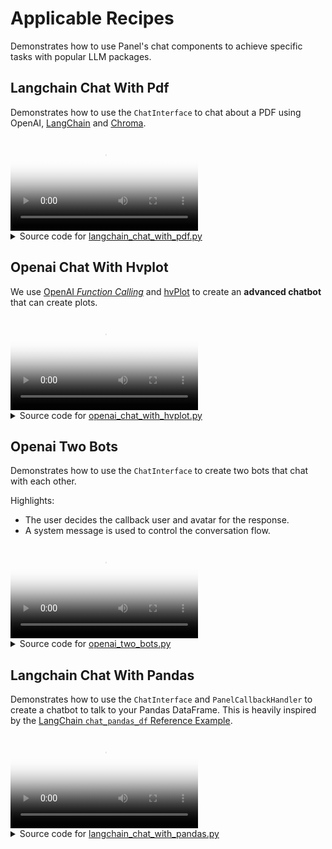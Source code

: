 # Applicable Recipes
Demonstrates how to use Panel's chat components to achieve specific tasks with popular LLM packages.

## Langchain Chat With Pdf

Demonstrates how to use the `ChatInterface` to chat about a PDF using
OpenAI, [LangChain](https://python.langchain.com/docs/get_started/introduction) and
[Chroma](https://docs.trychroma.com/).

<video controls poster="../assets/thumbnails/langchain_chat_with_pdf.png" >
    <source src="../assets/videos/langchain_chat_with_pdf.mp4" type="video/mp4"
    style="max-height: 400px; max-width: 600px;">
    Your browser does not support the video tag.
</video>



<details>

<summary>Source code for <a href='../examples/applicable_recipes/langchain_chat_with_pdf.py' target='_blank'>langchain_chat_with_pdf.py</a></summary>

```python
"""
Demonstrates how to use the `ChatInterface` to chat about a PDF using
OpenAI, [LangChain](https://python.langchain.com/docs/get_started/introduction) and
[Chroma](https://docs.trychroma.com/).
"""

import os
import tempfile

import panel as pn
from langchain.chains import RetrievalQA
from langchain.document_loaders import PyPDFLoader
from langchain.embeddings import OpenAIEmbeddings
from langchain.text_splitter import CharacterTextSplitter
from langchain.vectorstores import Chroma
from langchain_community.chat_models import ChatOpenAI

pn.extension()


@pn.cache
def initialize_chain(pdf, k, chain):
    # load document
    with tempfile.NamedTemporaryFile("wb", delete=False) as f:
        f.write(pdf)

    file_name = f.name
    loader = PyPDFLoader(file_name)
    documents = loader.load()
    # split the documents into chunks
    text_splitter = CharacterTextSplitter(chunk_size=1000, chunk_overlap=0)
    texts = text_splitter.split_documents(documents)
    # select which embeddings we want to use
    embeddings = OpenAIEmbeddings()
    # create the vectorestore to use as the index
    db = Chroma.from_documents(texts, embeddings)
    # expose this index in a retriever interface
    retriever = db.as_retriever(search_type="similarity", search_kwargs={"k": k})
    # create a chain to answer questions
    qa = RetrievalQA.from_chain_type(
        llm=ChatOpenAI(),
        chain_type=chain,
        retriever=retriever,
        return_source_documents=True,
        verbose=True,
    )
    return qa


def respond(contents, user, chat_interface):
    chat_input.placeholder = "Ask questions here!"
    if chat_interface.active == 0:
        chat_interface.active = 1
        yield {"user": "OpenAI", "value": "Let's chat about the PDF!"}

        contents.seek(0)
        pn.state.cache["pdf"] = contents.read()
        return

    qa = initialize_chain(pn.state.cache["pdf"], k_slider.value, chain_select.value)
    if key_input.value:
        os.environ["OPENAI_API_KEY"] = key_input.value

    response = qa({"query": contents})
    answers = pn.Accordion(("Response", response["result"]))
    for doc in response["source_documents"][::-1]:
        answers.append((f"Snippet from page {doc.metadata['page']}", doc.page_content))
    answers.active = [0, 1]
    yield {"user": "OpenAI", "value": answers}


# sidebar widgets
key_input = pn.widgets.PasswordInput(
    name="OpenAI Key",
    placeholder="sk-...",
)
k_slider = pn.widgets.IntSlider(
    name="Number of Relevant Chunks", start=1, end=5, step=1, value=2
)
chain_select = pn.widgets.RadioButtonGroup(
    name="Chain Type", options=["stuff", "map_reduce", "refine", "map_rerank"]
)

sidebar = pn.Column(key_input, k_slider, chain_select)

# main widgets
pdf_input = pn.widgets.FileInput(accept=".pdf", value="", height=50)
chat_input = pn.chat.ChatAreaInput(placeholder="First, upload a PDF!")
chat_interface = pn.chat.ChatInterface(
    help_text="Please first upload a PDF and click send!",
    callback=respond,
    sizing_mode="stretch_width",
    widgets=[pdf_input, chat_input],
    callback_exception="verbose",
)
chat_interface.active = 0

# layout
template = pn.template.BootstrapTemplate(sidebar=[sidebar], main=[chat_interface])
template.servable()
```
</details>


## Openai Chat With Hvplot

We use [OpenAI *Function Calling*](https://platform.openai.com/docs/guides/function-calling) and
[hvPlot](https://hvplot.holoviz.org/) to create an **advanced chatbot** that can create plots.

<video controls poster="../assets/thumbnails/openai_chat_with_hvplot.png" >
    <source src="../assets/videos/openai_chat_with_hvplot.mp4" type="video/mp4"
    style="max-height: 400px; max-width: 600px;">
    Your browser does not support the video tag.
</video>



<details>

<summary>Source code for <a href='../examples/applicable_recipes/openai_chat_with_hvplot.py' target='_blank'>openai_chat_with_hvplot.py</a></summary>

```python
"""
We use [OpenAI *Function Calling*](https://platform.openai.com/docs/guides/function-calling) and
[hvPlot](https://hvplot.holoviz.org/) to create an **advanced chatbot** that can create plots.
"""

import json
from pathlib import Path

import hvplot.pandas  # noqa
import pandas as pd
import panel as pn
from openai import AsyncOpenAI

ROOT = Path(__file__).parent

ACCENT = "#00A67E"
THEME = pn.config.theme
CSS_TO_BE_UPSTREAMED_TO_PANEL = """
a {color: var(--accent-fill-rest) !important;}
a:hover {color: var(--accent-fill-hover) !important;}
div.pn-wrapper{height: calc(100% - 25px)}
#sidebar {padding-left: 5px;background: var(--neutral-fill-active)}
"""

JSON_THEME = "light"

MODEL = "gpt-3.5-turbo-1106"
CHAT_GPT_LOGO = "https://upload.wikimedia.org/wikipedia/commons/thumb/0/04/ChatGPT_logo.svg/512px-ChatGPT_logo.svg.png"
CHAT_GPT_URL = "https://chat.openai.com/"
HVPLOT_LOGO = "https://holoviz.org/assets/hvplot.png"
PANEL_LOGO = {
    "default": "https://panel.holoviz.org/_static/logo_horizontal_light_theme.png",
    "dark": "https://panel.holoviz.org/_static/logo_horizontal_dark_theme.png",
}
PANEL_URL = "https://panel.holoviz.org/index.html"

pn.chat.message.DEFAULT_AVATARS["assistant"] = HVPLOT_LOGO
pn.chat.ChatMessage.show_reaction_icons = False


@pn.cache
def _read_data():
    return pd.read_csv(
        "https://raw.githubusercontent.com/kirenz/datasets/master/gapminder.csv"
    )


DATA = _read_data()


@pn.cache
def _read_tool(name: str) -> dict:
    # See https://json-schema.org/learn/glossary
    with open(ROOT / f"tool_{name}.json", encoding="utf8") as file:
        return json.load(file)


TOOLS_MAP = {"hvplot": _read_tool("hvplot"), "renderer": _read_tool("renderer")}
TOOLS = list(TOOLS_MAP.values())

HVPLOT_ARGUMENTS = (
    "`"
    + "`, `".join(sorted(TOOLS_MAP["hvplot"]["function"]["parameters"]["properties"]))
    + "`"
)
EXPLANATION = f"""
## hvPlot by HoloViz
---

`hvPlot` is a high-level plotting library that that works almost in the same way as \
the well known `Pandas` `.plot` method.

The `.hvplot` method supports more data backends, plotting backends and provides more \
features than the `.plot` method.

## OpenAI GPT with Tools
---

We are using the OpenAI `{MODEL}` model with the `hvplot` and `renderer` *tools*.

You can refer to the following `hvplot` arguments

- {HVPLOT_ARGUMENTS}

and `renderer` arguments

- `backend`
"""

SYSTEM_PROMPT = """\
You are now a **Plotting Assistant** that helps users plot their data using `hvPlot` \
by `HoloViz`.\
"""

DATA_PROMPT = f"""\
Hi. Here is a description of your `data`.

The type is `{DATA.__class__.__name__}`. The `dtypes` are

```bash
{DATA.dtypes}
```"""

pn.extension(raw_css=[CSS_TO_BE_UPSTREAMED_TO_PANEL])

tools_pane = pn.pane.JSON(
    object=TOOLS, depth=6, theme=JSON_THEME, name="Tools", sizing_mode="stretch_both"
)
tabs_layout = pn.Tabs(
    pn.Column(name="Plot"),
    tools_pane,
    pn.Column(name="Arguments"),
    sizing_mode="stretch_both",
    styles={"border-left": "2px solid var(--neutral-fill-active)"},
    dynamic=True,
)


def _powered_by():
    """Returns a component describing the frameworks powering the chat ui"""
    params = {"height": 50, "sizing_mode": "fixed", "margin": (10, 10)}
    return pn.Column(
        pn.Row(
            pn.pane.Image(CHAT_GPT_LOGO, **params),
            pn.pane.Image(HVPLOT_LOGO, **params),
        ),
        sizing_mode="stretch_width",
    )


def _to_code(kwargs):
    """Returns the .hvplot code corresponding to the kwargs"""
    code = "data.hvplot("
    if kwargs:
        code += "\n"
    for key, value in kwargs.items():
        code += f"    {key}={repr(value)},\n"
    code += ")"
    return code


def _update_tool_kwargs(tool_calls, original_kwargs):
    if tool_calls:
        for tool_call in tool_calls:
            name = tool_call.function.name
            kwargs = json.loads(tool_call.function.arguments)
            if kwargs:
                # the llm does not always specify both the hvplot and renderer args
                # if not is specified its most natural to assume we continue with the
                # same args as before
                original_kwargs[name] = kwargs


def _clean_tool_kwargs(kwargs):
    # Sometimes the llm adds the backend argument to the hvplot arguments
    backend = kwargs["hvplot"].pop("backend", None)
    if backend and "backend" not in kwargs["renderer"]:
        # We add the backend argument to the renderer if none is specified
        kwargs["renderer"]["backend"] = backend
    # Use responsive by default
    if "responsive" not in kwargs:
        kwargs["hvplot"]["responsive"] = True


client = AsyncOpenAI()
tool_kwargs = {"hvplot": {}, "renderer": {}}


async def callback(
    contents: str, user: str, instance
):  # pylint: disable=unused-argument
    """Responds to a task"""
    messages = instance.serialize()
    response = await client.chat.completions.create(
        model=MODEL,
        messages=messages,
        tools=TOOLS,
        tool_choice="auto",
    )
    response_message = response.choices[0].message
    tool_calls = response_message.tool_calls

    _update_tool_kwargs(tool_calls, tool_kwargs)
    _clean_tool_kwargs(tool_kwargs)
    code = _to_code(tool_kwargs["hvplot"])

    response = f"Try running\n```python\n{code}\n```\n"
    chat_interface.send(response, user="Assistant", respond=False)
    plot = DATA.hvplot(**tool_kwargs["hvplot"])
    pane = pn.pane.HoloViews(
        object=plot, sizing_mode="stretch_both", name="Plot", **tool_kwargs["renderer"]
    )
    arguments = pn.pane.JSON(
        tool_kwargs,
        sizing_mode="stretch_both",
        depth=3,
        theme=JSON_THEME,
        name="Arguments",
    )
    tabs_layout[:] = [pane, tools_pane, arguments]


chat_interface = pn.chat.ChatInterface(
    callback=callback,
    show_rerun=False,
    show_undo=False,
    show_clear=False,
    callback_exception="verbose",
)
chat_interface.send(
    SYSTEM_PROMPT,
    user="System",
    respond=False,
)
chat_interface.send(
    DATA_PROMPT,
    user="Assistant",
    respond=False,
)


component = pn.Row(chat_interface, tabs_layout, sizing_mode="stretch_both")

pn.template.FastListTemplate(
    title="Chat with hvPlot",
    sidebar=[
        _powered_by(),
        EXPLANATION,
    ],
    main=[component],
    main_layout=None,
    accent=ACCENT,
).servable()
```
</details>


## Openai Two Bots

Demonstrates how to use the `ChatInterface` to create two bots that chat with each
other.

Highlights:

- The user decides the callback user and avatar for the response.
- A system message is used to control the conversation flow.

<video controls poster="../assets/thumbnails/openai_two_bots.png" >
    <source src="../assets/videos/openai_two_bots.mp4" type="video/mp4"
    style="max-height: 400px; max-width: 600px;">
    Your browser does not support the video tag.
</video>



<details>

<summary>Source code for <a href='../examples/applicable_recipes/openai_two_bots.py' target='_blank'>openai_two_bots.py</a></summary>

```python
"""
Demonstrates how to use the `ChatInterface` to create two bots that chat with each
other.

Highlights:

- The user decides the callback user and avatar for the response.
- A system message is used to control the conversation flow.
"""

import panel as pn
from openai import AsyncOpenAI

pn.extension()


async def callback(
    contents: str,
    user: str,
    instance: pn.chat.ChatInterface,
):
    if user in ["User", "Happy Bot"]:
        callback_user = "Nerd Bot"
        callback_avatar = "🤓"
    elif user == "Nerd Bot":
        callback_user = "Happy Bot"
        callback_avatar = "😃"

    if len(instance.objects) % 6 == 0:  # stop at every 6 messages
        instance.send(
            "That's it for now! Thanks for chatting!", user="System", respond=False
        )
        return

    prompt = f"Reply profoundly about '{contents}', then follow up with a question."
    messages = [{"role": "user", "content": prompt}]
    response = await aclient.chat.completions.create(
        model="gpt-3.5-turbo",
        messages=messages,
        stream=True,
        max_tokens=250,
        temperature=0.1,
    )

    message = ""
    async for chunk in response:
        part = chunk.choices[0].delta.content
        if part is not None:
            message += part
            yield {"user": callback_user, "avatar": callback_avatar, "object": message}

    instance.respond()


aclient = AsyncOpenAI()
chat_interface = pn.chat.ChatInterface(
    callback=callback,
    help_text="Enter a topic for the bots to discuss! Beware the token usage!",
)
chat_interface.servable()
```
</details>


## Langchain Chat With Pandas

Demonstrates how to use the `ChatInterface` and `PanelCallbackHandler` to create a
chatbot to talk to your Pandas DataFrame. This is heavily inspired by the
[LangChain `chat_pandas_df` Reference Example](https://github.com/langchain-ai/streamlit-agent/blob/main/streamlit_agent/chat_pandas_df.py).

<video controls poster="../assets/thumbnails/langchain_chat_with_pandas.png" >
    <source src="../assets/videos/langchain_chat_with_pandas.mp4" type="video/mp4"
    style="max-height: 400px; max-width: 600px;">
    Your browser does not support the video tag.
</video>



<details>

<summary>Source code for <a href='../examples/applicable_recipes/langchain_chat_with_pandas.py' target='_blank'>langchain_chat_with_pandas.py</a></summary>

```python
"""
Demonstrates how to use the `ChatInterface` and `PanelCallbackHandler` to create a
chatbot to talk to your Pandas DataFrame. This is heavily inspired by the
[LangChain `chat_pandas_df` Reference Example](https://github.com/langchain-ai/streamlit-agent/blob/main/streamlit_agent/chat_pandas_df.py).
"""

from __future__ import annotations

from pathlib import Path
from textwrap import dedent

import pandas as pd
import panel as pn
import param
import requests
from langchain.agents import AgentType
from langchain.chat_models import ChatOpenAI
from langchain_experimental.agents.agent_toolkits import create_pandas_dataframe_agent

pn.extension("perspective")

PENGUINS_URL = (
    "https://raw.githubusercontent.com/mwaskom/seaborn-data/master/penguins.csv"
)
PENGUINS_PATH = Path(__file__).parent / "penguins.csv"
if not PENGUINS_PATH.exists():
    response = requests.get(PENGUINS_URL)
    PENGUINS_PATH.write_text(response.text)

FILE_DOWNLOAD_STYLE = """
.bk-btn a {
    padding: 0px;
}
.bk-btn-group > button, .bk-input-group > button {
    font-size: small;
}
"""


class AgentConfig(param.Parameterized):
    """Configuration used for the Pandas Agent"""

    user = param.String("Pandas Agent")
    avatar = param.String("🐼")

    show_chain_of_thought = param.Boolean(default=False)

    def _get_agent_message(self, message: str) -> pn.chat.ChatMessage:
        return pn.chat.ChatMessage(message, user=self.user, avatar=self.avatar)


class AppState(param.Parameterized):
    data = param.DataFrame()

    llm = param.Parameter(constant=True)
    pandas_df_agent = param.Parameter(constant=True)

    config: AgentConfig = param.ClassSelector(class_=AgentConfig)

    def __init__(self, config: AgentConfig | None = None):
        if not config:
            config = AgentConfig()

        super().__init__(config=config)
        with param.edit_constant(self):
            self.llm = ChatOpenAI(
                temperature=0,
                model="gpt-3.5-turbo-0613",
                streaming=True,
            )

    @param.depends("llm", "data", on_init=True, watch=True)
    def _reset_pandas_df_agent(self):
        with param.edit_constant(self):
            if not self.error_message:
                self.pandas_df_agent = create_pandas_dataframe_agent(
                    self.llm,
                    self.data,
                    verbose=True,
                    agent_type=AgentType.OPENAI_FUNCTIONS,
                    handle_parsing_errors=True,
                )
            else:
                self.pandas_df_agent = None

    @property
    def error_message(self):
        if not self.llm and self.data is None:
            return "Please **upload a `.csv` file** and click the **send** button."
        if self.data is None:
            return "Please **upload a `.csv` file** and click the **send** button."
        return ""

    @property
    def welcome_message(self):
        return dedent(
            f"""
            I'm your <a href="\
            https://python.langchain.com/docs/integrations/toolkits/pandas" \
            target="_blank">LangChain Pandas DataFrame Agent</a>.

            I execute LLM generated Python code under the hood - this can be bad if
            the `llm` generated Python code is harmful. Use cautiously!

            {self.error_message}"""
        ).strip()

    async def callback(self, contents, user, instance):
        if isinstance(contents, pd.DataFrame):
            self.data = contents
            instance.active = 1
            message = self.config._get_agent_message(
                "You can ask me anything about the data. For example "
                "'how many species are there?'"
            )
            return message

        if self.error_message:
            message = self.config._get_agent_message(self.error_message)
            return message

        if self.config.show_chain_of_thought:
            langchain_callbacks = [
                pn.chat.langchain.PanelCallbackHandler(instance=instance)
            ]
        else:
            langchain_callbacks = []

        response = await self.pandas_df_agent.arun(
            contents, callbacks=langchain_callbacks
        )
        message = self.config._get_agent_message(response)
        return message


state = AppState()

chat_interface = pn.chat.ChatInterface(
    widgets=[
        pn.widgets.FileInput(name="Upload", accept=".csv"),
        pn.chat.ChatAreaInput(name="Message", placeholder="Send a message"),
    ],
    renderers=pn.pane.Perspective,
    callback=state.callback,
    callback_exception="verbose",
    show_rerun=False,
    show_undo=False,
    show_clear=False,
    min_height=400,
)
chat_interface.send(
    state.welcome_message,
    user=state.config.user,
    avatar=state.config.avatar,
    respond=False,
)

download_button = pn.widgets.FileDownload(
    PENGUINS_PATH,
    button_type="primary",
    button_style="outline",
    height=30,
    width=335,
    stylesheets=[FILE_DOWNLOAD_STYLE],
)

layout = pn.template.MaterialTemplate(
    title="🦜 LangChain - Chat with Pandas DataFrame",
    main=[chat_interface],
    sidebar=[
        download_button,
        "#### Agent Settings",
        state.config.param.show_chain_of_thought,
    ],
)

layout.servable()
```
</details>
